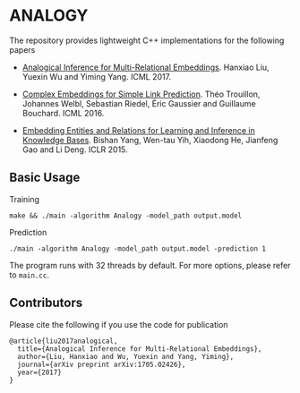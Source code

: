 # ANALOGY
The repository provides lightweight C++ implementations for the following papers

* [Analogical Inference for Multi-Relational Embeddings](https://arxiv.org/abs/1705.02426). Hanxiao Liu, Yuexin Wu and Yiming Yang. ICML 2017.

* [Complex Embeddings for Simple Link Prediction](http://proceedings.mlr.press/v48/trouillon16.pdf). Théo Trouillon, Johannes Welbl, Sebastian Riedel, Éric Gaussier and Guillaume Bouchard. ICML 2016.

* [Embedding Entities and Relations for Learning and Inference in Knowledge Bases](https://www.microsoft.com/en-us/research/wp-content/uploads/2016/02/ICLR2015_updated.pdf). Bishan Yang, Wen-tau Yih, Xiaodong He, Jianfeng Gao and Li Deng. ICLR 2015.

## Basic Usage
Training
```
make && ./main -algorithm Analogy -model_path output.model
```
Prediction
```
./main -algorithm Analogy -model_path output.model -prediction 1
```
The program runs with 32 threads by default. For more options, please refer to `main.cc`.
## Contributors
Please cite the following if you use the code for publication
```
@article{liu2017analogical,
  title={Analogical Inference for Multi-Relational Embeddings},
  author={Liu, Hanxiao and Wu, Yuexin and Yang, Yiming},
  journal={arXiv preprint arXiv:1705.02426},
  year={2017}
}
```
